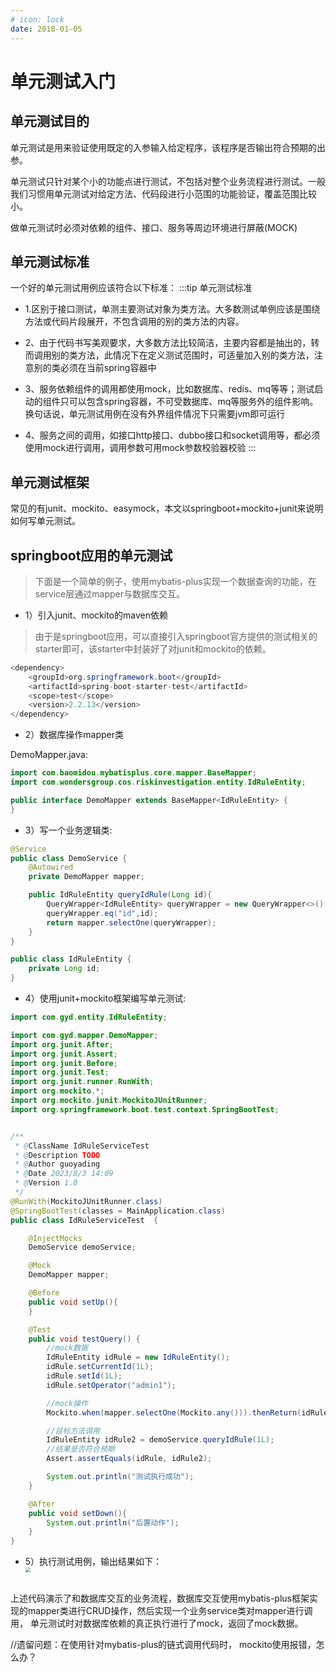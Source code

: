 ```yaml
---
# icon: lock
date: 2018-01-05
---
```


# 单元测试入门
## 单元测试目的

单元测试是用来验证使用既定的入参输入给定程序，该程序是否输出符合预期的出参。  

单元测试只针对某个小的功能点进行测试，不包括对整个业务流程进行测试。一般我们习惯用单元测试对给定方法、代码段进行小范围的功能验证，覆盖范围比较小。

做单元测试时必须对依赖的组件、接口、服务等周边环境进行屏蔽(MOCK)

## 单元测试标准
一个好的单元测试用例应该符合以下标准：
:::tip 单元测试标准
- 1.区别于接口测试，单测主要测试对象为类方法。大多数测试单例应该是围绕方法或代码片段展开，不包含调用的别的类方法的内容。

- 2、由于代码书写美观要求，大多数方法比较简洁，主要内容都是抽出的，转而调用别的类方法，此情况下在定义测试范围时，可适量加入别的类方法，注意别的类必须在当前spring容器中

- 3、服务依赖组件的调用都使用mock，比如数据库、redis、mq等等；测试启动的组件只可以包含spring容器，不可受数据库、mq等服务外的组件影响。
  换句话说，单元测试用例在没有外界组件情况下只需要jvm即可运行

- 4、服务之间的调用，如接口http接口、dubbo接口和socket调用等，都必须使用mock进行调用，调用参数可用mock参数校验器校验
:::

## 单元测试框架
常见的有junit、mockito、easymock，本文以springboot+mockito+junit来说明如何写单元测试。

## springboot应用的单元测试
> 下面是一个简单的例子，使用mybatis-plus实现一个数据查询的功能，在service层通过mapper与数据库交互。

- 1）引入junit、mockito的maven依赖
> 由于是springboot应用，可以直接引入springboot官方提供的测试相关的starter即可，该starter中封装好了对junit和mockito的依赖。

```java
<dependency>
    <groupId>org.springframework.boot</groupId>
    <artifactId>spring-boot-starter-test</artifactId>
    <scope>test</scope>
    <version>2.2.13</version>
</dependency>
```
- 2）数据库操作mapper类

DemoMapper.java: 
```java
import com.baomidou.mybatisplus.core.mapper.BaseMapper;
import com.wondersgroup.cos.riskinvestigation.entity.IdRuleEntity;

public interface DemoMapper extends BaseMapper<IdRuleEntity> {
}
```

- 3）写一个业务逻辑类:  
```java
@Service
public class DemoService {
    @Autowired
    private DemoMapper mapper;

    public IdRuleEntity queryIdRule(Long id){
        QueryWrapper<IdRuleEntity> queryWrapper = new QueryWrapper<>();
        queryWrapper.eq("id",id);
        return mapper.selectOne(queryWrapper);
    }
}

public class IdRuleEntity {
    private Long id;
}
```

- 4）使用junit+mockito框架编写单元测试:  
```java
import com.gyd.entity.IdRuleEntity;

import com.gyd.mapper.DemoMapper;
import org.junit.After;
import org.junit.Assert;
import org.junit.Before;
import org.junit.Test;
import org.junit.runner.RunWith;
import org.mockito.*;
import org.mockito.junit.MockitoJUnitRunner;
import org.springframework.boot.test.context.SpringBootTest;


/**
 * @ClassName IdRuleServiceTest
 * @Description TODO
 * @Author guoyading
 * @Date 2023/8/3 14:09
 * @Version 1.0
 */
@RunWith(MockitoJUnitRunner.class)
@SpringBootTest(classes = MainApplication.class)
public class IdRuleServiceTest  {

    @InjectMocks
    DemoService demoService;

    @Mock
    DemoMapper mapper;

    @Before
    public void setUp(){
    }

    @Test
    public void testQuery() {
        //mock数据
        IdRuleEntity idRule = new IdRuleEntity();
        idRule.setCurrentId(1L);
        idRule.setId(1L);
        idRule.setOperator("admin1");

        //mock操作
        Mockito.when(mapper.selectOne(Mockito.any())).thenReturn(idRule);

        //目标方法调用
        IdRuleEntity idRule2 = demoService.queryIdRule(1L);
        //结果是否符合预期
        Assert.assertEquals(idRule, idRule2);

        System.out.println("测试执行成功");
    }

    @After
    public void setDown(){
        System.out.println("后置动作");
    }
}
```

- 5）执行测试用例，输出结果如下：
<img src="http://cdn.gydblog.com/images/java/test/unit-test-1.png"  style="zoom: 50%;margin:0 auto;display:block"/><br/>


上述代码演示了和数据库交互的业务流程，数据库交互使用mybatis-plus框架实现的mapper类进行CRUD操作，然后实现一个业务service类对mapper进行调用， 单元测试时对数据库依赖的真正执行进行了mock，返回了mock数据。


 
//遗留问题：在使用针对mybatis-plus的链式调用代码时，  mockito使用报错，怎么办？



